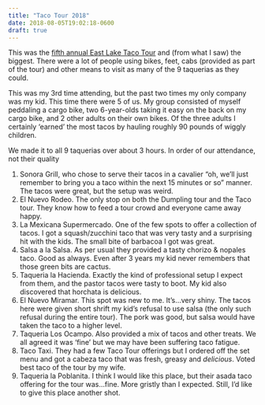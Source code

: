 ```yaml
---
title: "Taco Tour 2018"
date: 2018-08-05T19:02:18-0600
draft: true
---
```






This was the [fifth annual East Lake Taco Tour](http://www.tacotouronlakestreet.com) and (from what I saw) the biggest. There were a lot of people using bikes, feet, cabs (provided as part of the tour) and other means to visit as many of the 9 taquerias as they could.

This was my 3rd time attending, but the past two times my only company was my kid. This time there were 5 of us. My group consisted of myself peddaling a cargo bike, two 6-year-olds taking it easy on the back on my cargo bike, and 2 other adults on their own bikes. Of the three adults I certainly ‘earned’ the most tacos by hauling roughly 90 pounds of wiggly children.

We made it to all 9 taquerias over about 3 hours. In order of our attendance, not their quality

1.  Sonora Grill, who chose to serve their tacos in a cavalier “oh, we’ll just remember to bring you a taco within the next 15 minutes or so” manner. The tacos were great, but the setup was weird.
2.  El Nuevo Rodeo. The only stop on both the Dumpling tour and the Taco tour. They know how to feed a tour crowd and everyone came away happy.
3.  La Mexicana Supermercado. One of the few spots to offer a collection of tacos. I got a squash/zucchini taco that was very tasty and a surprising hit with the kids. The small bite of barbacoa I got was great.
4.  Salsa a la Salsa. As per usual they provided a tasty chorizo & nopales taco. Good as always. Even after 3 years my kid never remembers that those green bits are cactus.
5.  Taqueria la Hacienda. Exactly the kind of professional setup I expect from them, and the pastor tacos were tasty to boot. My kid also discovered that horchata is delicious.
6.  El Nuevo Miramar. This spot was new to me. It’s…very shiny. The tacos here were given short shrift my kid’s refusal to use salsa (the only such refusal during the entire tour). The pork was good, but salsa would have taken the taco to a higher level.
7.  Taqueria Los Ocampo. Also provided a mix of tacos and other treats. We all agreed it was ‘fine’ but we may have been suffering taco fatigue.
8.  Taco Taxi. They had a few Taco Tour offerings but I ordered off the set menu and got a cabeza taco that was fresh, greasy and _delicious_. Voted best taco of the tour by my wife.
9.  Taqueria la Poblanita. I think I would like this place, but their asada taco offering for the tour was…fine. More gristly than I expected. Still, I’d like to give this place another shot.



